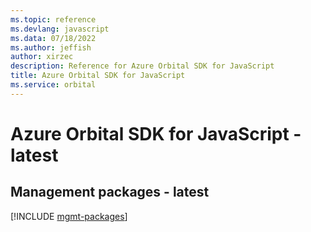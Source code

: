 ```yaml
---
ms.topic: reference
ms.devlang: javascript
ms.data: 07/18/2022
ms.author: jeffish
author: xirzec
description: Reference for Azure Orbital SDK for JavaScript
title: Azure Orbital SDK for JavaScript
ms.service: orbital
---
```

# Azure Orbital SDK for JavaScript - latest

## Management packages - latest
[!INCLUDE [mgmt-packages](orbital-mgmt-index.md)]
